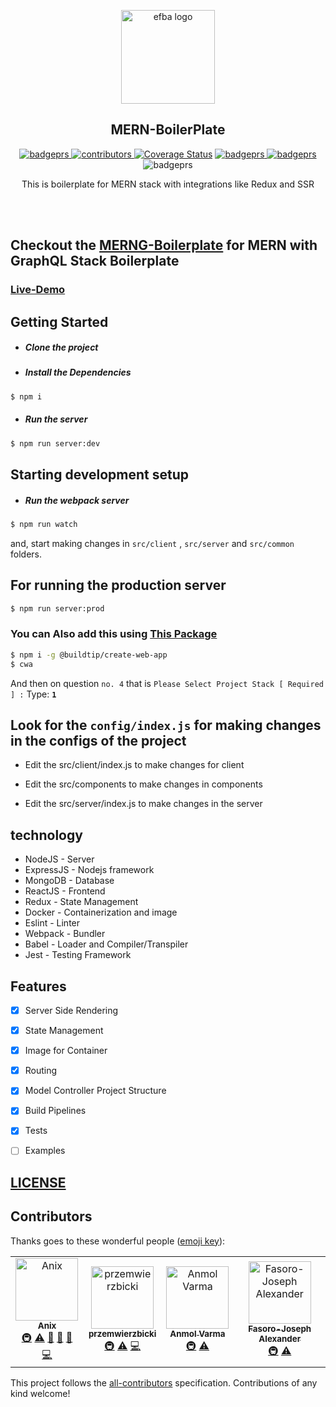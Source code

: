 <p align="center">

  <img alt="efba logo" src="https://i.ibb.co/T42LYgn/MERNG-1.png" width="150px" />

</p>
<h2 align="center">MERN-BoilerPlate</h2>

<p align="center">

 <a href="https://travis-ci.org/anikethsaha/MERN-Boilerplate/branches">
    <img alt="badgeprs" src="https://travis-ci.org/anikethsaha/MERN-Boilerplate.svg?branch=master" />
  </a>
   <a href="#contributors">
    <img alt="contributors" src="https://img.shields.io/badge/all_contributors-1-orange.svg?style=flat-square" />
  </a>
<a href='https://coveralls.io/github/anikethsaha/MERN-Boilerplate?branch=master'><img src='https://coveralls.io/repos/github/anikethsaha/MERN-Boilerplate/badge.svg?branch=master' alt='Coverage Status' /></a>

  <a href="https://dependabot.com/">
    <img alt="badgeprs" src="https://badgen.net/badge/Dependabot/enabled/green?icon=dependabot" />
  </a>
  <a href="https://opensource.org/licenses/MIT">
    <img alt="badgeprs" src="https://img.shields.io/badge/License-MIT-yellow.svg" />
  </a>
  <img alt="badgeprs" src="https://img.shields.io/badge/PRs-Welcome-green.svg" />
</p>

<p align="center">
  This is boilerplate for MERN stack with integrations like Redux and SSR
</p>
<br><br>

 ## Checkout the  [MERNG-Boilerplate](https://github.com/anikethsaha/MERNG-BoilerPlate) for MERN with GraphQL Stack Boilerplate

### [Live-Demo](https://aqueous-ravine-35625.herokuapp.com/)

## Getting Started
- ##### Clone the project
- ##### Install the Dependencies
```bash
$ npm i
```
- ##### Run the server
```bash
$ npm run server:dev
```

## Starting development setup
- ##### Run the webpack server
```bash
$ npm run watch
``` 
and, start making changes in `src/client` , `src/server` and `src/common` folders.

## For running the production server
```bash
$ npm run server:prod
``` 


### You can Also add this using [This Package](https://www.npmjs.com/package/@buildtip/create-web-app)
```bash
$ npm i -g @buildtip/create-web-app
$ cwa

```
And then on question `no. 4` that is `Please Select Project Stack [ Required ] :` Type: **`1`**




## Look for the `config/index.js` for making changes in the configs of the project
- Edit the src/client/index.js to make changes for client

- Edit the src/components to make changes in components

- Edit the src/server/index.js to make changes in the server



## technology
- NodeJS - Server
- ExpressJS - Nodejs framework
- MongoDB - Database
- ReactJS - Frontend
- Redux - State Management
- Docker - Containerization and image
- Eslint - Linter
- Webpack - Bundler
- Babel - Loader and Compiler/Transpiler
- Jest - Testing Framework


## Features
- [x] Server Side Rendering
- [x] State Management
- [x] Image for Container
- [x] Routing
- [x] Model Controller Project Structure
- [X] Build Pipelines
- [X] Tests
- [ ] Examples


## [LICENSE](https://github.com/anikethsaha/MERN-Boilerplate/blob/master/LICENSE)


## Contributors

Thanks goes to these wonderful people ([emoji key](https://allcontributors.org/docs/en/emoji-key)):

<!-- ALL-CONTRIBUTORS-LIST:START - Do not remove or modify this section -->
<!-- prettier-ignore -->
<table>
  <tr>
    <td align="center"><a href="http://anikethsaha.github.io"><img src="https://avatars1.githubusercontent.com/u/26347874?v=4" width="100px;" alt="Anix"/><br /><sub><b>Anix</b></sub></a><br /><a href="#infra-anikethsaha" title="Infrastructure (Hosting, Build-Tools, etc)">🚇</a> <a href="https://github.com/anikethsaha/MERN-Boilerplate/commits?author=anikethsaha" title="Tests">⚠️</a> <a href="#ideas-anikethsaha" title="Ideas, Planning, & Feedback">🤔</a> <a href="#maintenance-anikethsaha" title="Maintenance">🚧</a> <a href="#design-anikethsaha" title="Design">🎨</a> <a href="https://github.com/anikethsaha/MERN-Boilerplate/commits?author=anikethsaha" title="Code">💻</a></td>
    <td align="center"><a href="https://github.com/przemwierzbicki"><img src="https://avatars2.githubusercontent.com/u/47298942?v=4" width="100px;" alt="przemwierzbicki"/><br /><sub><b>przemwierzbicki</b></sub></a><br /><a href="#infra-przemwierzbicki" title="Infrastructure (Hosting, Build-Tools, etc)">🚇</a> <a href="https://github.com/anikethsaha/MERN-Boilerplate/commits?author=przemwierzbicki" title="Tests">⚠️</a> <a href="https://github.com/anikethsaha/MERN-Boilerplate/commits?author=przemwierzbicki" title="Code">💻</a></td>
    <td align="center"><a href="https://github.com/anmol5varma"><img src="https://avatars2.githubusercontent.com/u/11690393?v=4" width="100px;" alt="Anmol Varma"/><br /><sub><b>Anmol Varma</b></sub></a><br /><a href="#infra-anmol5varma" title="Infrastructure (Hosting, Build-Tools, etc)">🚇</a> <a href="https://github.com/anikethsaha/MERN-Boilerplate/commits?author=anmol5varma" title="Tests">⚠️</a></td>
    <td align="center"><a href="https://github.com/lexcorp16"><img src="https://avatars2.githubusercontent.com/u/14166260?v=4" width="100px;" alt="Fasoro-Joseph Alexander"/><br /><sub><b>Fasoro-Joseph Alexander</b></sub></a><br /><a href="#infra-lexcorp16" title="Infrastructure (Hosting, Build-Tools, etc)">🚇</a> <a href="https://github.com/anikethsaha/MERN-Boilerplate/commits?author=lexcorp16" title="Tests">⚠️</a></td>
  </tr>
</table>

<!-- ALL-CONTRIBUTORS-LIST:END -->

This project follows the [all-contributors](https://github.com/all-contributors/all-contributors) specification. Contributions of any kind welcome!
